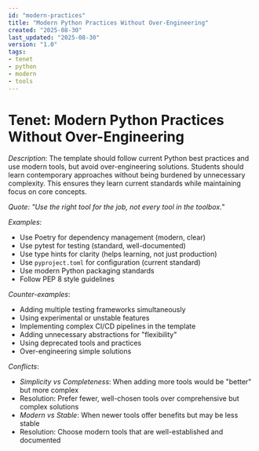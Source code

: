 ```yaml
---
id: "modern-practices"
title: "Modern Python Practices Without Over-Engineering"
created: "2025-08-30"
last_updated: "2025-08-30"
version: "1.0"
tags:
- tenet
- python
- modern
- tools
---
```


# Tenet: Modern Python Practices Without Over-Engineering

*Description*: The template should follow current Python best practices and use modern tools, but avoid over-engineering solutions. Students should learn contemporary approaches without being burdened by unnecessary complexity. This ensures they learn current standards while maintaining focus on core concepts.

*Quote*: *"Use the right tool for the job, not every tool in the toolbox."*

*Examples*:
- Use Poetry for dependency management (modern, clear)
- Use pytest for testing (standard, well-documented)
- Use type hints for clarity (helps learning, not just production)
- Use `pyproject.toml` for configuration (current standard)
- Use modern Python packaging standards
- Follow PEP 8 style guidelines

*Counter-examples*:
- Adding multiple testing frameworks simultaneously
- Using experimental or unstable features
- Implementing complex CI/CD pipelines in the template
- Adding unnecessary abstractions for "flexibility"
- Using deprecated tools and practices
- Over-engineering simple solutions

*Conflicts*:
- *Simplicity vs Completeness*: When adding more tools would be "better" but more complex
- Resolution: Prefer fewer, well-chosen tools over comprehensive but complex solutions
- *Modern vs Stable*: When newer tools offer benefits but may be less stable
- Resolution: Choose modern tools that are well-established and documented
